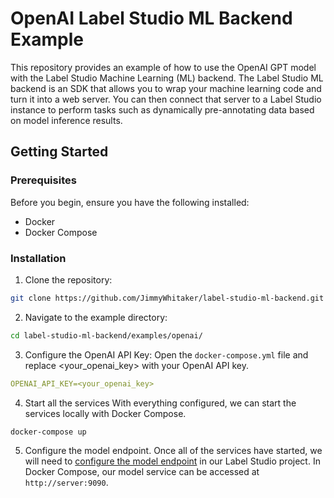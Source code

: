 # OpenAI Label Studio ML Backend Example
This repository provides an example of how to use the OpenAI GPT model with the Label Studio Machine Learning (ML) backend. The Label Studio ML backend is an SDK that allows you to wrap your machine learning code and turn it into a web server. You can then connect that server to a Label Studio instance to perform tasks such as dynamically pre-annotating data based on model inference results.

## Getting Started
### Prerequisites
Before you begin, ensure you have the following installed:
- Docker
- Docker Compose

### Installation
1. Clone the repository:

```bash
git clone https://github.com/JimmyWhitaker/label-studio-ml-backend.git
```

2. Navigate to the example directory:
```bash
cd label-studio-ml-backend/examples/openai/
```

3. Configure the OpenAI API Key:
Open the `docker-compose.yml` file and replace <your_openai_key> with your OpenAI API key. 
```yaml
OPENAI_API_KEY=<your_openai_key>
```

4. Start all the services
With everything configured, we can start the services locally with Docker Compose. 
```bash
docker-compose up
```

5. Configure the model endpoint. 
Once all of the services have started, we will need to [configure the model endpoint](https://labelstud.io/guide/ml.html#Add-an-ML-backend-using-the-Label-Studio-UI) in our Label Studio project. 
In Docker Compose, our model service can be accessed at `http://server:9090`.

